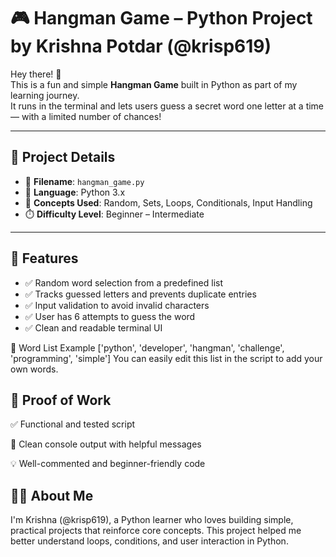 # 🎮 Hangman Game – Python Project by **Krishna Potdar** (@krisp619)

Hey there! 👋  
This is a fun and simple **Hangman Game** built in Python as part of my learning journey.  
It runs in the terminal and lets users guess a secret word one letter at a time — with a limited number of chances!

---

## 🔧 Project Details

- 📁 **Filename**: `hangman_game.py`
- 🐍 **Language**: Python 3.x
- 🧠 **Concepts Used**: Random, Sets, Loops, Conditionals, Input Handling
- ⏱️ **Difficulty Level**: Beginner – Intermediate

---

## 📌 Features

- ✅ Random word selection from a predefined list
- ✅ Tracks guessed letters and prevents duplicate entries
- ✅ Input validation to avoid invalid characters
- ✅ User has 6 attempts to guess the word
- ✅ Clean and readable terminal UI


📝 Word List Example
['python', 'developer', 'hangman', 'challenge', 'programming', 'simple']
You can easily edit this list in the script to add your own words.


## 📸 Proof of Work
✅ Functional and tested script

💬 Clean console output with helpful messages

💡 Well-commented and beginner-friendly code

## 🙋‍♂️ About Me
I'm Krishna (@krisp619), a Python learner who loves building simple, practical projects that reinforce core concepts.
This project helped me better understand loops, conditions, and user interaction in Python.





